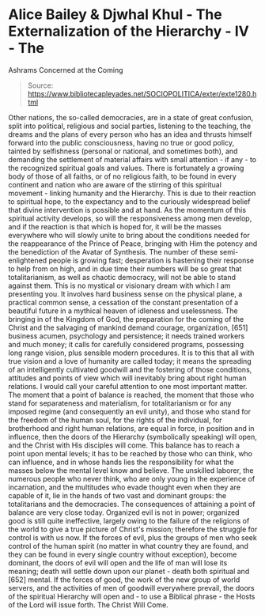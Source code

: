 # Alice Bailey & Djwhal Khul - The Externalization of the Hierarchy - IV - The
Ashrams Concerned at the Coming

> Source: https://www.bibliotecapleyades.net/SOCIOPOLITICA/exter/exte1280.html

Other nations, the so-called democracies, are in a state of great confusion, split into political, religious and social parties, listening to the teaching, the dreams and the plans of every person who has an idea and thrusts himself forward into the public consciousness, having no true or good policy, tainted by selfishness (personal or national, and sometimes both), and demanding the settlement of material affairs with small attention - if any - to the recognized spiritual goals and values.
There is fortunately a growing body of those of all faiths, or of no religious faith, to be found in every continent and nation who are aware of the stirring of this spiritual movement - linking humanity and the Hierarchy. This is due to their reaction to spiritual hope, to the expectancy and to the curiously widespread belief that divine intervention is possible and at hand. As the momentum of this spiritual activity develops, so will the responsiveness among men develop, and if the reaction is that which is hoped for, it will be the masses everywhere who will slowly unite to bring about the conditions needed for the reappearance of the Prince of Peace, bringing with Him the potency and the benediction of the Avatar of Synthesis. The number of these semi-enlightened people is growing fast; desperation is hastening their response to help from on high, and in due time their numbers will be so great that totalitarianism, as well as chaotic democracy, will not be able to stand against them.
This is no mystical or visionary dream with which I am presenting you. It involves hard business sense on the physical plane, a practical common sense, a cessation of the constant presentation of a beautiful future in a mythical heaven of idleness and uselessness. The bringing in of the Kingdom of God, the preparation for the coming of the Christ and the salvaging of mankind demand courage, organization, [651] business acumen, psychology and persistence; it needs trained workers and much money; it calls for carefully considered programs, possessing long range vision, plus sensible modern procedures. It is to this that all with true vision and a love of humanity are called today; it means the spreading of an intelligently cultivated goodwill and the fostering of those conditions, attitudes and points of view which will inevitably bring about right human relations.
I would call your careful attention to one most important matter. The moment that a point of balance is reached, the moment that those who stand for separateness and materialism, for totalitarianism or for any imposed regime (and consequently an evil unity), and those who stand for the freedom of the human soul, for the rights of the individual, for brotherhood and right human relations, are equal in force, in position and in influence, then the doors of the Hierarchy (symbolically speaking) will open, and the Christ with His disciples will come. This balance has to reach a point upon mental levels; it has to be reached by those who can think, who can influence, and in whose hands lies the responsibility for what the masses below the mental level know and believe. The unskilled laborer, the numerous people who never think, who are only young in the experience of incarnation, and the multitudes who evade thought even when they are capable of it, lie in the hands of two vast and dominant groups: the totalitarians and the democracies.
The consequences of attaining a point of balance are very close today. Organized evil is not in power; organized good is still quite ineffective, largely owing to the failure of the religions of the world to give a true picture of Christ's mission; therefore the struggle for control is with us now. If the forces of evil, plus the groups of men who seek control of the human spirit (no matter in what country they are found, and they can be found in every single country without exception), become dominant, the doors of evil will open and the life of man will lose its meaning; death will settle down upon our planet - death both spiritual and [652] mental. If the forces of good, the work of the new group of world servers, and the activities of men of goodwill everywhere prevail, the doors of the spiritual Hierarchy will open and - to use a Biblical phrase - the Hosts of the Lord will issue forth. The Christ Will Come.
